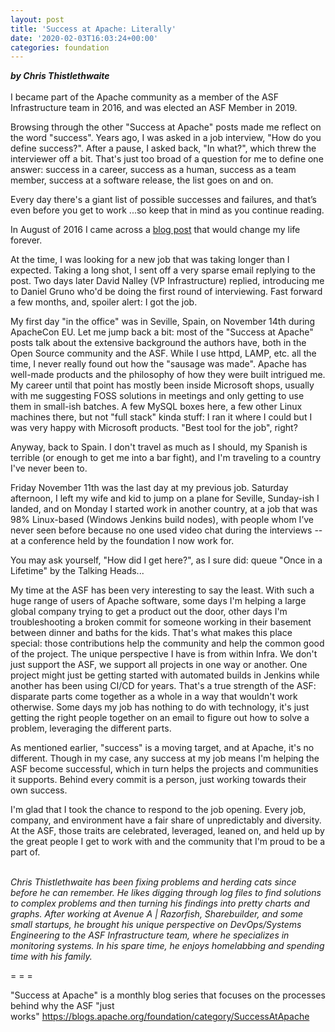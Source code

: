 ```yaml
---
layout: post
title: 'Success at Apache: Literally'
date: '2020-02-03T16:03:24+00:00'
categories: foundation
---
```

<div><strong><em>by Chris Thistlethwaite</em></strong></div> 
  <div><br /></div> 
  <div>I became part of the Apache community as a member of the ASF Infrastructure team in 2016, and was elected an ASF Member in 2019.</div> 
  <p>Browsing through the other &quot;Success at Apache&quot; posts made me reflect on the word &quot;success&quot;. Years ago, I was asked in a job interview, &quot;How do you define success?&quot;. After a pause, I asked back, &quot;In what?&quot;, which threw the interviewer off a bit. That's just too broad of a question for me to define one answer: success in a career, success as a human, success as a team member, success at a software release, the list goes on and on.&nbsp;</p> 
  <div> 
    <p>Every day there's a giant list of possible successes and failures, and that’s even before you get to work ...so keep that in mind as you continue reading.</p> 
    <p>In August of 2016 I came across a <a href="https://blogs.apache.org/infra/entry/position_available_infrastructure_systems_administrator">blog post</a> that would change my life forever.&nbsp;</p> 
  </div> 
  <div> 
    <p>At the time, I was looking for a new job that was taking longer than I expected. Taking a long shot, I sent off a very sparse email replying to the post. Two days later David Nalley (VP Infrastructure) replied, introducing me to Daniel Gruno who'd be doing the first round of interviewing. Fast forward a few months, and, spoiler alert: I got the job.</p> 
    <p>My first day &quot;in the office&quot; was in Seville, Spain, on November 14th during ApacheCon EU. Let me jump back a bit: most of the &quot;Success at Apache&quot; posts talk about the extensive background the authors have, both in the Open Source community and the ASF. While I use httpd, LAMP, etc. all the time, I never really found out how the &quot;sausage was made&quot;. Apache has well-made products and the philosophy of how they were built intrigued me. My career until that point has mostly been inside Microsoft shops, usually with me suggesting FOSS solutions in meetings and only getting to use them in small-ish batches. A few MySQL boxes here, a few other Linux machines there, but not &quot;full stack&quot; kinda stuff: I ran it where I could but I was very happy with Microsoft products. &quot;Best tool for the job&quot;, right?&nbsp;</p> 
  </div> 
  <div> 
    <p>Anyway, back to Spain. I don't travel as much as I should, my Spanish is terrible (or enough to get me into a bar fight), and I'm traveling to a country I've never been to.</p> 
    <p>Friday November 11th was the last day at my previous job. Saturday afternoon, I left my wife and kid to jump on a plane for Seville, Sunday-ish I landed, and on Monday I started work in another country, at a job that was 98% Linux-based (Windows Jenkins build nodes), with people whom I’ve never seen before because no one used video chat during the interviews --at a conference held by the foundation I now work for.&nbsp;</p> 
  </div> 
  <div> 
    <p>You may ask yourself, &quot;How did I get here?&quot;, as I sure did: queue &quot;Once in a Lifetime&quot; by the Talking Heads...</p> 
    <p>My time at the ASF has been very interesting to say the least. With such a huge range of users of Apache software, some days I'm helping a large global company trying to get a product out the door, other days I'm troubleshooting a broken commit for someone working in their basement between dinner and baths for the kids. That's what makes this place special: those contributions help the community and help the common good of the project. The unique perspective I have is from within Infra. We don't just support the ASF, we support all projects in one way or another. One project might just be getting started with automated builds in Jenkins while another has been using CI/CD for years. That's a true strength of the ASF: disparate parts come together as a whole in a way that wouldn't work otherwise. Some days my job has nothing to do with technology, it's just getting the right people together on an email to figure out how to solve a problem, leveraging the different parts.</p> 
  </div> 
  <div> 
    <p>As mentioned earlier, &quot;success&quot; is a moving target, and at Apache, it's no different. Though in my case, any success at my job means I'm helping the ASF become successful, which in turn helps the projects and communities it supports. Behind every commit is a person, just working towards their own success.</p> 
    <p>I'm glad that I took the chance to respond to the job opening. Every job, company, and environment have a fair share of unpredictably and diversity. At the ASF, those traits are celebrated, leveraged, leaned on, and held up by the great people I get to work with and the community that I'm proud to be a part of.</p> 
  </div> 
  <div><br /></div> 
  <div><em>Chris Thistlethwaite has been fixing problems and herding cats since before he can remember. He likes digging through log files to find solutions to complex problems and then turning his findings into pretty charts and graphs. After working at Avenue A | Razorfish, Sharebuilder, and some small startups, he brought his unique perspective on DevOps/Systems Engineering to the ASF Infrastructure team, where he specializes in monitoring systems. In his spare time, he enjoys homelabbing and spending time with his family.</em></div> 
  <div> 
    <div> 
      <p style="font-style: italic;"><span style="font-style: normal;">= = =</span></p> 
    </div> 
    <p>&quot;Success at Apache&quot; is a monthly blog series that focuses on the processes behind why the ASF &quot;just works&quot;&nbsp;<a href="https://blogs.apache.org/foundation/category/SuccessAtApache">https://blogs.apache.org/foundation/category/SuccessAtApache</a></p> 
  </div>
